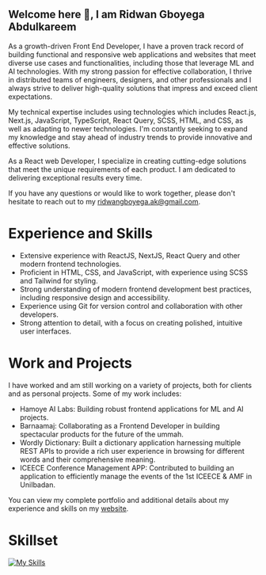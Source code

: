 ## Welcome here 👋, I am Ridwan Gboyega Abdulkareem

As a growth-driven Front End Developer, I have a proven track record of building functional and responsive web applications and websites that meet diverse use cases and functionalities, including those that leverage ML and AI technologies. With my strong passion for effective collaboration, I thrive in distributed teams of engineers, designers, and other professionals and I always strive to deliver high-quality solutions that impress and exceed client expectations.

My technical expertise includes using technologies which includes React.js, Next.js, JavaScript, TypeScript, React Query, SCSS, HTML, and CSS, as well as adapting to newer technologies. I'm constantly seeking to expand my knowledge and stay ahead of industry trends to provide innovative and effective solutions.

As a React web Developer, I specialize in creating cutting-edge solutions that meet the unique requirements of each product. I am dedicated to delivering exceptional results every time.

If you have any questions or would like to work together, please don't hesitate to reach out to my ridwangboyega.ak@gmail.com.

# Experience and Skills

- Extensive experience with ReactJS, NextJS, React Query and other modern frontend technologies.
- Proficient in HTML, CSS, and JavaScript, with experience using SCSS and Tailwind for styling.
- Strong understanding of modern frontend development best practices, including responsive design and accessibility.
- Experience using Git for version control and collaboration with other developers.
- Strong attention to detail, with a focus on creating polished, intuitive user interfaces.

# Work and Projects

I have worked and am still working on a variety of projects, both for clients and as personal projects. Some of my work includes:

- Hamoye AI Labs: Building robust frontend applications for ML and AI projects.
- Barnaamaj: Collaborating as a Frontend Developer in building spectacular products for the future of the ummah.
- Wordly Dictionary: Built a dictionary application harnessing multiple REST APIs to provide a rich user experience in browsing for different words and their comprehensive meaning.
- ICEECE Conference Management APP: Contributed to building an application to efficiently manage the events of the 1st ICEECE & AMF in UniIbadan.

You can view my complete portfolio and additional details about my experience and skills on my [website](https://www.reedwane.com/).

# Skillset

[![My Skills](https://skillicons.dev/icons?i=react,nextjs,js,ts,tailwind,sass,styledcomponents,redux,html,css&perline=4)](https://skillicons.dev)
